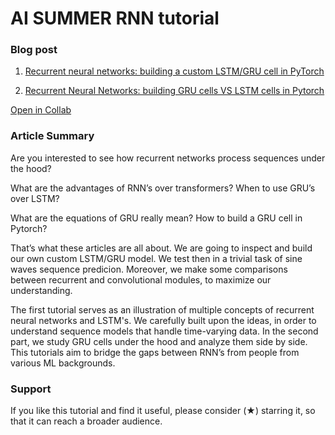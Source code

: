 # AI SUMMER RNN tutorial
### Blog post
1. [Recurrent neural networks: building a custom LSTM/GRU cell in PyTorch](https://theaisummer.com/understanding-lstm/)

2. [Recurrent Neural Networks: building GRU cells VS LSTM cells in Pytorch](https://theaisummer.com/gru/)

[Open in Collab](https://drive.google.com/file/d/1Rb8OiF-AZ_Y3uFj1O2S0IyocFMhHoTCV/edit)

### Article Summary

Are you interested to see how recurrent networks process sequences under the hood?

What are the advantages of RNN’s over transformers? When to use GRU’s over LSTM?

What are the equations of GRU really mean? How to build a GRU cell in Pytorch?

That’s what these articles are all about. We are going to inspect and build our own custom LSTM/GRU model. We test then in a trivial task of sine waves sequence predicion. Moreover, we make some comparisons between recurrent and convolutional modules, to maximize our understanding.


The first tutorial serves as an illustration of multiple concepts of recurrent neural networks and LSTM's. We carefully built upon the ideas, in order to understand sequence models that handle time-varying data. In the second part, we study GRU cells under the hood and analyze them side by side. This tutorials aim to bridge the gaps between RNN’s from people from various ML backgrounds.

### Support 
If you like this tutorial and find it useful, please consider (★) starring it, so that it can reach a broader audience.
